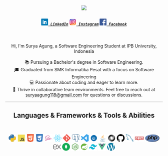 <h1 align="center">
    <img src="https://readme-typing-svg.herokuapp.com/?lines=Hello,+There!+👋;This+is+Surya+Agung;Nice+to+meet+you!&center=true&size=30">
</h1>

<h5 align="center">
  <code><a href="https://www.linkedin.com/in/sryaagung" title="LinkedIn Profile"><img width="22" src="images/linkedin.svg"> LinkedIn</a></code>
  <code><a href="https://instagram.com/sryaagung?igshid=OGQ5ZDc2ODk2ZA==" title="Instagram Profile"><img width="22" src="images/instagram.svg"> Instagram</a></code>
  <code><a href="https://instagram.com/sryaagung?igshid=OGQ5ZDc2ODk2ZA==" title="Instagram Profile"><img width="22" src="images/facebook.svg"> Facebook</a></code>
</h5>
<br>
<p align="center">
  Hi, I'm Surya Agung, a Software Engineering Student at IPB University, Indonesia
  <br><br>
  📚 Pursuing a Bachelor's degree in Software Engineering.
  <br>
  🎓 Graduated from SMK Informatika Pesat with a focus on Software Engineering
  <br>
  💻 Passionate about coding and eager to learn more.
  <br>
  👥 Thrive in collaborative team environments. Feel free to reach out at <a href="mailto:suryaagung118@gmail.com">suryaagung118@gmail.com</a> for questions or discussions.
</p>

<hr>
<h2 align="center">Languages & Frameworks & Tools & Abilities</h2>
<br>
<p align="center">
  <code><img title="Python" height="25" src="images/python.svg"></code>
  <code><img title="Javascript" height="25" src="images/javascript.svg"></code>
  <code><img title="HTML5" height="25" src="images/html.svg"></code>
  <code><img title="CSS" height="25" src="images/css.svg"></code>
  <code><img title="SASS" height="25" src="images/sass.svg"></code>
  <code><img title="React" height="25" src="images/react.svg"></code>
  <code><img title="Git" height="25" src="images/git.svg"></code>
  <code><img title="PostgreSQL" height="25" src="images/postgresql.svg"></code>
  <code><img title="Visual Studio Code" height="25" src="images/vscode.svg"></code>
  <code><img title="JQuery" height="25" src="images/jquery.svg"></code>
  <code><img title="Java" height="25" src="images/java.svg"></code>
  <code><img title="JSON" height="25" src="images/json.svg"></code>
  <code><img title="GitHub" height="25" src="images/github.svg"></code>
  <code><img title="MySQL" height="25" src="images/mysql.svg"></code>
  <code><img title="npm" height="25" src="images/npm.svg"></code>
  <code><img title="PHP" height="25" src="images/php.svg"></code>
  <code><img title="Express.js" height="25" src="images/expressjs.svg"></code>
  <code><img title="Mongo DB" height="25" src="images/mongodb.svg"></code>
  <code><img title="Node.js" height="25" src="images/nodejs.svg"></code>
  <code><img title="Spring Boot" height="25" src="images/springboot.svg"></code>
  <code><img title="Tailwind CSS" height="25" src="images/tailwind.svg"></code>
  <code><img title="Vue.js" height="25" src="images/vuejs.svg"></code>
  <code><img title="WordPress" height="25" src="images/wordpress.svg"></code>
</p>

<!--
**suryaagung-Z/suryaagung-Z** is a ✨ _special_ ✨ repository because its `README.md` (this file) appears on your GitHub profile.

Here are some ideas to get you started:

- 🔭 I’m currently working on ...
- 🌱 I’m currently learning ...
- 👯 I’m looking to collaborate on ...
- 🤔 I’m looking for help with ...
- 💬 Ask me about ...
- 📫 How to reach me: ...
- 😄 Pronouns: ...
- ⚡ Fun fact: ...
-->
